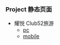### Project 静态页面
* 耀悦 Club52旅游
    * [pc](http://youhanghang.com/Project/trip/pc/index.html)
    * [mobile](http://youhanghang.com/Project/trip/mobile/index.html)
  
